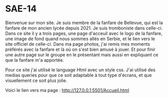 # SAE-14
Bienvenue sur mon site.
Je suis membre de la fanfare de Bellevue, qui est la fanfare de mon ancien lycée depuis 2021. Je suis tromboniste dans celle-ci. Dans ce site il y a trois pages, une page d'acceuil avec le logo de la fanfare, une image de fond quand nous sommes allés en Serbie, et le lien vers le site officiel de celle-ci. Dans ma page photos, j'ai remis mes moments préférés avec la fanfare et là où on s'est bien amusé à jouer. Et pour finir une autre page sur le groupe en le présentant mais aussi en expliquant ce que la fanfare m'a apportée. 

Pour ce site j'ai utilisé le language Html avec un style css. J'ai utilisé des medias queries pour que ce soit adaptable à tout type d'écrans, et que visuellement ce soit plus jolie. 

Voici le lien vers ma page : http://127.0.0.1:5501/Accueil.html
